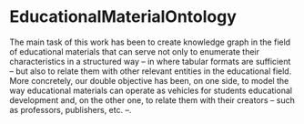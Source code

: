 # EducationalMaterialOntology
The main task of this work has been to create knowledge graph in the field of educational
materials that can serve not only to enumerate their characteristics in a
structured way – in where tabular formats are sufficient – but also to relate them
with other relevant entities in the educational field. More concretely, our double
objective has been, on one side, to model the way educational materials can operate
as vehicles for students educational development and, on the other one, to relate
them with their creators – such as professors, publishers, etc. –.
